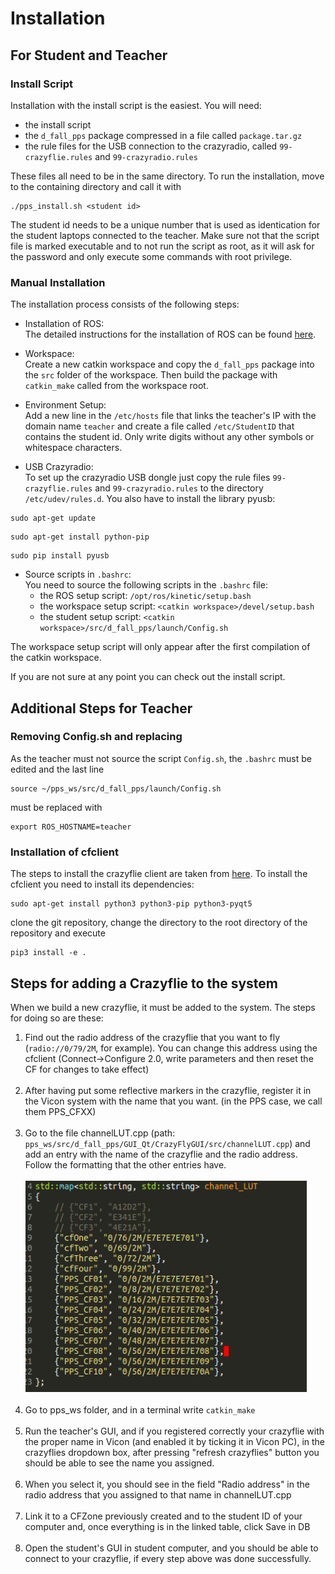 # Installation

## For Student and Teacher

### Install Script
Installation with the install script is the easiest. You will need:
- the install script
- the ``d_fall_pps`` package compressed in a file called ``package.tar.gz``
- the rule files for the USB connection to the crazyradio, called ``99-crazyflie.rules`` and ``99-crazyradio.rules``

These files all need to be in the same directory. To run the installation, move to the containing directory and call it with
```
./pps_install.sh <student id>
```
The student id needs to be a unique number that is used as identication for the student laptops connected to the teacher. Make sure not that the script file is marked executable and to not run the script as root, as it will ask for the password and only execute some commands with root privilege.

### Manual Installation
The installation process consists of the following steps:

- Installation of ROS: <br />
The detailed instructions for the installation of ROS can be found [here](http://wiki.ros.org/kinetic/Installation/Ubuntu).

- Workspace: <br />
Create a new catkin workspace and copy the ``d_fall_pps`` package into the ``src`` folder of the workspace. Then build the package with ``catkin_make`` called from the workspace root.

- Environment Setup: <br />
Add a new line in the ``/etc/hosts`` file that links the teacher's IP with the domain name ``teacher`` and create a file called ``/etc/StudentID`` that contains the student id. Only write digits without any other symbols or whitespace characters.

- USB Crazyradio: <br />
To set up the crazyradio USB dongle just copy the rule files ``99-crazyflie.rules`` and ``99-crazyradio.rules`` to the directory ``/etc/udev/rules.d``.
You also have to install the library pyusb:

```
sudo apt-get update
```

```
sudo apt-get install python-pip
```

```
sudo pip install pyusb
```

- Source scripts in ``.bashrc``: <br />
You need to source the following scripts in the ``.bashrc`` file:
  - the ROS setup script: ``/opt/ros/kinetic/setup.bash``
  - the workspace setup script: ``<catkin workspace>/devel/setup.bash``
  - the student setup script: ``<catkin workspace>/src/d_fall_pps/launch/Config.sh``

The workspace setup script will only appear after the first compilation of the catkin workspace.

If you are not sure at any point you can check out the install script.

## Additional Steps for Teacher

### Removing Config.sh and replacing
As the teacher must not source the script ``Config.sh``, the ``.bashrc`` must be edited and the last line
```
source ~/pps_ws/src/d_fall_pps/launch/Config.sh
```
must be replaced with
```
export ROS_HOSTNAME=teacher
```

### Installation of cfclient
The steps to install the crazyflie client are taken from [here](https://github.com/bitcraze/crazyflie-clients-python). To install the cfclient you need to install its dependencies:
```
sudo apt-get install python3 python3-pip python3-pyqt5
```
clone the git repository, change the directory to the root directory of the repository and execute
```
pip3 install -e .
```

## Steps for adding a Crazyflie to the system

When we build a new crazyflie, it must be added to the system. The steps for
doing so are these:

1. Find out the radio address of the crazyflie that you want to fly
   (`radio://0/79/2M`, for example). You can change this address using the
   cfclient (Connect->Configure 2.0, write parameters and then reset the CF for
   changes to take effect) <br><br>
2. After having put some reflective markers in the crazyflie, register it in the Vicon system with the name that you want. (in the PPS case, we call them PPS_CFXX)<br><br>
3. Go to the file channelLUT.cpp (path:
   `pps_ws/src/d_fall_pps/GUI_Qt/CrazyFlyGUI/src/channelLUT.cpp`) and add an
   entry with the name of the crazyflie and the radio address. Follow the
   formatting that the other entries have.<br><br>
   <img src="./pics/LUT.png" style="width: 450px;"/> <br><br>
4. Go to pps\_ws folder, and in a terminal write `catkin_make`<br><br>
5. Run the teacher's GUI, and if you registered correctly your crazyflie with the proper name in Vicon (and enabled it by ticking it in Vicon PC), in the crazyflies dropdown box, after pressing "refresh crazyflies" button you should be able to see the name you assigned.<br><br>
6. When you select it, you should see in the field "Radio address" in the radio address that you assigned to that name in channelLUT.cpp<br><br>
7. Link it to a CFZone previously created and to the student ID of your computer and, once everything is in the linked table,  click Save in DB<br><br>
8. Open the student's GUI in student computer, and you should be able to connect to your crazyflie, if every step above was done successfully.<br><br>
